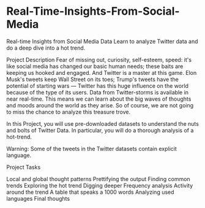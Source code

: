 # Real-Time-Insights-From-Social-Media
Real-time Insights from Social Media Data Learn to analyze Twitter data and do a deep dive into a hot trend.

Project Description Fear of missing out, curiosity, self-esteem, speed: it's like social media has changed our basic human needs; these baits are keeping us hooked and engaged. And Twitter is a master at this game. Elon Musk's tweets keep Wall Street on its toes; Trump's tweets have the potential of starting wars — Twitter has this huge influence on the world because of the type of its users. Data from Twitter-storms is available in near real-time. This means we can learn about the big waves of thoughts and moods around the world as they arise. So of course, we are not going to miss the chance to analyze this treasure trove.

In this Project, you will use pre-downloaded datasets to understand the nuts and bolts of Twitter Data. In particular, you will do a thorough analysis of a hot-trend.

Warning: Some of the tweets in the Twitter datasets contain explicit language.

Project Tasks

Local and global thought patterns
Prettifying the output
Finding common trends
Exploring the hot trend
Digging deeper
Frequency analysis
Activity around the trend
A table that speaks a 1000 words
Analyzing used languages
Final thoughts
